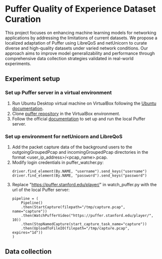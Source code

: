 # Puffer Quality of Experience Dataset Curation
This project focuses on enhancing machine learning models for networking applications by addressing the limitations of current datasets. We propose a localized adaptation of Puffer using LibreQoS and netUnicorn to curate diverse and high-quality datasets under varied network conditions. Our approach aims to improve model generalizability and performance through comprehensive data collection strategies validated in real-world experiments.

## Experiment setup
### Set up Puffer server in a virtual environment
1. Run Ubuntu Desktop virtual machine on VirtualBox following the [Ubuntu documentation](https://ubuntu.com/tutorials/how-to-run-ubuntu-desktop-on-a-virtual-machine-using-virtualbox#1-overview).
2. Clone [puffer repository](https://github.com/StanfordSNR/puffer?tab=readme-ov-file) in the VirtualBox environment.
3. Follow the official [documentation](https://github.com/StanfordSNR/puffer/wiki/Documentation) to set up and run the local Puffer server.

### Set up environment for netUnicorn and LibreQoS
1. Add the packet capture data of the background users to the outgoingGroupedPcap and incomingGroupedPcap directories in the format <user_ip_address>/<pcap_name>.pcap.
2. Modify login credentials in puffer_watcher.py:
    ```
    driver.find_element(By.NAME, "username").send_keys("username")
    driver.find_element(By.NAME, "password").send_keys("password")
    ```
3. Replace "https://puffer.stanford.edu/player/" in watch_puffer.py with the url of the local Puffer server:
    ```
    pipeline = (
        Pipeline()
        .then(StartCapture(filepath="/tmp/capture.pcap", name="capture"))
        .then(WatchPufferVideo("https://puffer.stanford.edu/player/", 10))
        .then(StopNamedCapture(start_capture_task_name="capture"))
        .then(UploadToFileIO(filepath="/tmp/capture.pcap", expires="1d"))
    )
    ```

## Data collection
